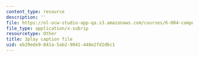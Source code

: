 ```yaml
---
content_type: resource
description: ''
file: https://ol-ocw-studio-app-qa.s3.amazonaws.com/courses/6-004-computation-structures-spring-2017/eb29ede9841a5ab29041448e2fd2d6c1_PmOq8G_hs4o.vtt
file_type: application/x-subrip
resourcetype: Other
title: 3play caption file
uid: eb29ede9-841a-5ab2-9041-448e2fd2d6c1
---
```

